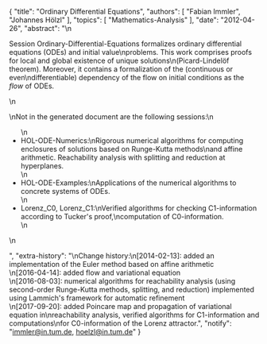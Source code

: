 {
    "title": "Ordinary Differential Equations",
    "authors": [
        "Fabian Immler",
        "Johannes Hölzl"
    ],
    "topics": [
        "Mathematics-Analysis"
    ],
    "date": "2012-04-26",
    "abstract": "\n<p>Session Ordinary-Differential-Equations formalizes ordinary differential equations (ODEs) and initial value\nproblems. This work comprises proofs for local and global existence of unique solutions\n(Picard-Lindelöf theorem). Moreover, it contains a formalization of the (continuous or even\ndifferentiable) dependency of the flow on initial conditions as the <i>flow</i> of ODEs.</p>\n<p>\nNot in the generated document are the following sessions:\n<ul>\n<li> HOL-ODE-Numerics:\nRigorous numerical algorithms for computing enclosures of solutions based on Runge-Kutta methods\nand affine arithmetic. Reachability analysis with splitting and reduction at hyperplanes.</li>\n<li> HOL-ODE-Examples:\nApplications of the numerical algorithms to concrete systems of ODEs.</li>\n<li> Lorenz_C0, Lorenz_C1:\nVerified algorithms for checking C1-information according to Tucker's proof,\ncomputation of C0-information.</li>\n</ul>\n</p>",
    "extra-history": "\nChange history:\n[2014-02-13]: added an implementation of the Euler method based on affine arithmetic<br>\n[2016-04-14]: added flow and variational equation<br>\n[2016-08-03]: numerical algorithms for reachability analysis (using second-order Runge-Kutta methods, splitting, and reduction) implemented using Lammich's framework for automatic refinement<br>\n[2017-09-20]: added Poincare map and propagation of variational equation in\nreachability analysis, verified algorithms for C1-information and computations\nfor C0-information of the Lorenz attractor.",
    "notify": "immler@in.tum.de, hoelzl@in.tum.de"
}